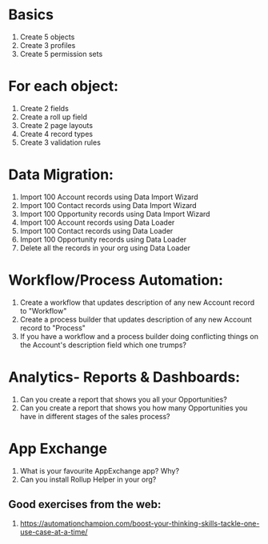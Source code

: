 # Basics
1. Create 5 objects
1. Create 3 profiles
1. Create 5 permission sets

# For each object:
1. Create 2 fields
1. Create a roll up field
1. Create 2 page layouts
1. Create 4 record types
1. Create 3 validation rules

# Data Migration:
1. Import 100 Account records using Data Import Wizard
1. Import 100 Contact records using Data Import Wizard
1. Import 100 Opportunity records using Data Import Wizard
1. Import 100 Account records using Data Loader
1. Import 100 Contact records using Data Loader
1. Import 100 Opportunity records using Data Loader
1. Delete all the records in your org using Data Loader

# Workflow/Process Automation:
1. Create a workflow that updates description of any new Account record to "Workflow"
1. Create a process builder that updates description of any new Account record to "Process"
1. If you have a workflow and a process builder doing conflicting things on the Account's description field which one trumps?

# Analytics- Reports & Dashboards:
1. Can you create a report that shows you all your Opportunities?
1. Can you create a report that shows you how many Opportunities you have in different stages of the sales process?

# App Exchange
1. What is your favourite AppExchange app? Why?
1. Can you install Rollup Helper in your org?

## Good exercises from the web:
1. https://automationchampion.com/boost-your-thinking-skills-tackle-one-use-case-at-a-time/
